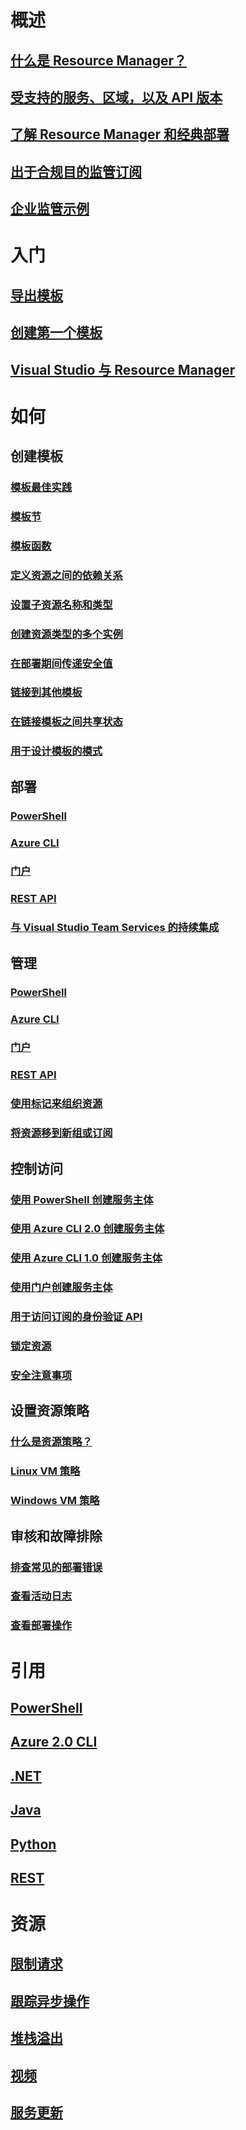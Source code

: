 # 概述
## [什么是 Resource Manager？](resource-group-overview.md)
## [受支持的服务、区域，以及 API 版本](resource-manager-supported-services.md)
## [了解 Resource Manager 和经典部署](resource-manager-deployment-model.md)
## [出于合规目的监管订阅](resource-manager-subscription-governance.md)
## [企业监管示例](resource-manager-subscription-examples.md)

# 入门
## [导出模板](resource-manager-export-template.md)
## [创建第一个模板](resource-manager-create-first-template.md)
## [Visual Studio 与 Resource Manager](vs-azure-tools-resource-groups-deployment-projects-create-deploy.md)

# 如何
## 创建模板
### [模板最佳实践](resource-manager-template-best-practices.md)
### [模板节](resource-group-authoring-templates.md)
### [模板函数](resource-group-template-functions.md)
### [定义资源之间的依赖关系](resource-group-define-dependencies.md)
### [设置子资源名称和类型](resource-manager-template-child-resource.md)
### [创建资源类型的多个实例](resource-group-create-multiple.md)
### [在部署期间传递安全值](resource-manager-keyvault-parameter.md)
### [链接到其他模板](resource-group-linked-templates.md)
### [在链接模板之间共享状态](best-practices-resource-manager-state.md)
### [用于设计模板的模式](best-practices-resource-manager-design-templates.md)
## 部署
### [PowerShell](resource-group-template-deploy.md)
### [Azure CLI](resource-group-template-deploy-cli.md)
### [门户](resource-group-template-deploy-portal.md)
### [REST API](resource-group-template-deploy-rest.md)
### [与 Visual Studio Team Services 的持续集成](../vs-azure-tools-resource-groups-ci-in-vsts.md?toc=%2fazure-resource-manager%2ftoc.json)
## 管理
### [PowerShell](powershell-azure-resource-manager.md)
### [Azure CLI](xplat-cli-azure-resource-manager.md)
### [门户](resource-group-portal.md)
### [REST API](resource-manager-rest-api.md)
### [使用标记来组织资源](resource-group-using-tags.md)
### [将资源移到新组或订阅](resource-group-move-resources.md)
## 控制访问
### [使用 PowerShell 创建服务主体](resource-group-authenticate-service-principal.md)
### [使用 Azure CLI 2.0 创建服务主体](https://docs.microsoft.com/zh-cn/cli/azure/create-an-azure-service-principal-azure-cli?toc=%2fazure%2fazure-resource-manager%2ftoc.json)
### [使用 Azure CLI 1.0 创建服务主体](resource-group-authenticate-service-principal-cli.md)
### [使用门户创建服务主体](resource-group-create-service-principal-portal.md)
### [用于访问订阅的身份验证 API](resource-manager-api-authentication.md)
### [锁定资源](resource-group-lock-resources.md)
### [安全注意事项](best-practices-resource-manager-security.md)
## 设置资源策略
### [什么是资源策略？](resource-manager-policy.md)
<!-- ### [Assign and manage policies](resource-manager-policy-create-assign.md) -->
<!-- ### [Resource tag policies](resource-manager-policy-tags.md) -->
<!-- ### [Storage policies](resource-manager-policy-storage.md) -->
### [Linux VM 策略](../virtual-machines/virtual-machines-linux-policy.md?toc=%2fazure-resource-manager%2ftoc.json)
### [Windows VM 策略](../virtual-machines/virtual-machines-windows-policy.md?toc=%2fazure-resource-manager%2ftoc.json)
## 审核和故障排除
### [排查常见的部署错误](resource-manager-common-deployment-errors.md)
### [查看活动日志](resource-group-audit.md)
### [查看部署操作](resource-manager-deployment-operations.md)

# 引用
## [PowerShell](https://docs.microsoft.com/powershell/resourcemanager/azurerm.resources/v3.5.0/azurerm.resources)
## [Azure 2.0 CLI](https://docs.microsoft.com/cli/azure/resource)
## [.NET](https://docs.microsoft.com/dotnet/api/microsoft.azure.management.resourcemanager)
## [Java](https://docs.microsoft.com/java/api/com.microsoft.azure.management.resources)
## [Python](http://azure-sdk-for-python.readthedocs.io/en/latest/resourcemanagement.html)
## [REST](https://docs.microsoft.com/rest/api/resources/)

# 资源
## [限制请求](resource-manager-request-limits.md)
## [跟踪异步操作](resource-manager-async-operations.md)
## [堆栈溢出](http://stackoverflow.com/questions/tagged/azure-resource-manager)
## [视频](https://azure.microsoft.com/documentation/videos/index/?services=azure-resource-manager)
## [服务更新](https://azure.microsoft.com/updates/?product=azure-resource-manager)